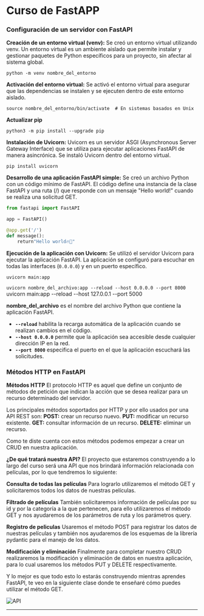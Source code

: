 # Curso de FastAPP

### Configuración de un servidor con FastAPI

**Creación de un entorno virtual (venv):** Se creó un entorno virtual utilizando venv. Un entorno virtual es un ambiente aislado que permite instalar y gestionar paquetes de Python específicos para un proyecto, sin afectar al sistema global.

`python -m venv nombre_del_entorno`

**Activación del entorno virtual:** Se activó el entorno virtual para asegurar que las dependencias se instalen y se ejecuten dentro de este entorno aislado.

`source nombre_del_entorno/bin/activate  # En sistemas basados en Unix`

**Actualizar pip**

`python3 -m pip install --upgrade pip`

**Instalación de Uvicorn:** Uvicorn es un servidor ASGI (Asynchronous Server Gateway Interface) que se utiliza para ejecutar aplicaciones FastAPI de manera asincrónica. Se instaló Uvicorn dentro del entorno virtual.

`pip install uvicorn`


**Desarrollo de una aplicación FastAPI simple:** Se creó un archivo Python con un código mínimo de FastAPI. El código define una instancia de la clase FastAPI y una ruta (/) que responde con un mensaje "Hello world!" cuando se realiza una solicitud GET.

```python
from fastapi import FastAPI

app = FastAPI()

@app.get('/')
def message():
    return"Hello world🔥💬"
```

**Ejecución de la aplicación con Uvicorn:** Se utilizó el servidor Uvicorn para ejecutar la aplicación FastAPI. La aplicación se configuró para escuchar en todas las interfaces (`0.0.0.0`) y en un puerto específico.

`uvicorn main:app`

`uvicorn nombre_del_archivo:app --reload --host 0.0.0.0 --port 8000`
uvicorn main:app --reload --host 127.0.0.1 --port 5000

**nombre_del_archivo** es el nombre del archivo Python que contiene la aplicación FastAPI.
- **`--reload`** habilita la recarga automática de la aplicación cuando se realizan cambios en el código.
- **`--host 0.0.0.0`** permite que la aplicación sea accesible desde cualquier dirección IP en la red.
- **`--port 8000`** especifica el puerto en el que la aplicación escuchará las solicitudes.

### Métodos HTTP en FastAPI

**Métodos HTTP**
El protocolo HTTP es aquel que define un conjunto de métodos de petición que indican la acción que se desea realizar para un recurso determinado del servidor.

Los principales métodos soportados por HTTP y por ello usados por una API REST son:
**POST:** crear un recurso nuevo.
**PUT:** modificar un recurso existente.
**GET:** consultar información de un recurso.
**DELETE:** eliminar un recurso.

Como te diste cuenta con estos métodos podemos empezar a crear un CRUD en nuestra aplicación.

**¿De qué tratará nuestra API?**
El proyecto que estaremos construyendo a lo largo del curso será una API que nos brindará información relacionada con películas, por lo que tendremos lo siguiente:

**Consulta de todas las películas**
Para lograrlo utilizaremos el método GET y solicitaremos todos los datos de nuestras películas.

**Filtrado de películas**
También solicitaremos información de películas por su id y por la categoría a la que pertenecen, para ello utilizaremos el método GET y nos ayudaremos de los parámetros de ruta y los parámetros query.

**Registro de peliculas**
Usaremos el método POST para registrar los datos de nuestras películas y también nos ayudaremos de los esquemas de la librería pydantic para el manejo de los datos.

**Modificación y eliminación**
Finalmente para completar nuestro CRUD realizaremos la modificación y eliminación de datos en nuestra aplicación, para lo cual usaremos los métodos PUT y DELETE respectivamente.

Y lo mejor es que todo esto lo estarás construyendo mientras aprendes FastAPI, te veo en la siguiente clase donde te enseñaré cómo puedes utilizar el método GET.

![API](https://i.ibb.co/HgzHhTk/Captura-de-pantalla-2024-01-22-a-la-s-6-25-41-p-m.png)

*****************************************